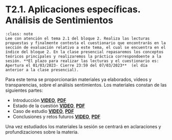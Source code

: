 
T2.1. Aplicaciones específicas. Análisis de Sentimientos
====================================

```{admonition} Nota
:class: note
Lee con atención el tema 2.1 del bloque 2. Realiza las lecturas propuestas y finalmente contesta el cuestionario que encontrarás en la sección de evaluación relativo a este tema, el cual se encuentra en el índice del bloque 2. En la clase presencial repasaremos los conceptos teóricos principales y realizaremos la práctica correspondoente a la sesión. **El plazo para realizar las lecturas y el cuestionario es: Apertura el 01/03/2023- Cierre 23:59 del 07/03/2023**  (el día anterior a la clase presencial).
```

Para este tema se proporcionarán materiales ya elaborados, videos y transparencias, sobre el análisis sentimientos.
Los materiales constan de las siguientes partes:
- Introducción [**VIDEO**](https://drive.google.com/file/d/1ZHa884nnyJTwjkhDh7o69l1kM5w9J0vE/view?usp=sharing),  [**PDF**](https://drive.google.com/file/d/1CFkyCLRI-6RGWrIZCjRoNJelnbkMAGET/view?usp=sharing)
- Estado de la cuestión [**VIDEO**](https://drive.google.com/file/d/13hSHNSBWPQOJWDCPhZkJgV4TfekkRbqT/view?usp=sharing), [**PDF**](https://drive.google.com/file/d/1eYo31TDzB6gCxOG3ajUabzpAN_l1ETAD/view?usp=sharing)
- Caso de estudio [**VIDEO**](https://drive.google.com/file/d/1_Syz-Pq0P6CqhOjTaGBIv-xC8hU1j4Wd/view?usp=sharing), [**PDF**](https://drive.google.com/file/d/1bR2ukCQaAqBzMHfKShRI6Uwxt-bOe5sU/view?usp=sharing)
- Conclusiones y retos futuros [**VIDEO**](https://drive.google.com/file/d/16AoFiKUkgJ2IRjUbw9d2Zo6clJMiuTzc/view?usp=sharing), [**PDF**](https://drive.google.com/file/d/12Ef8ASFmc_Hq_gCd9IDjsTKOkbLKN0DG/view?usp=sharing)

Una vez estudiados los materiales la sesión se centrará en aclaraciones y profundizaciones sobre la materia.
